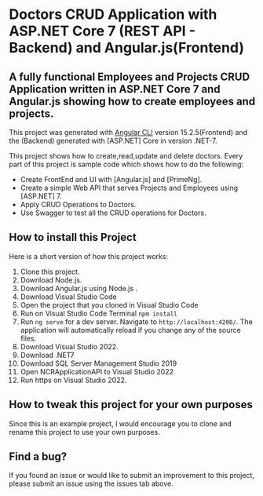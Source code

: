 # Doctors CRUD Application with ASP.NET Core 7 (REST API - Backend) and Angular.js(Frontend)

## A fully functional Employees and Projects CRUD Application written in ASP.NET Core 7 and Angular.js showing how to create employees and projects. 
This project was generated with [Angular CLI](https://github.com/angular/angular-cli) version 15.2.5(Frontend)
and the (Backend) generated with [ASP.NET] Core in version .NET-7.

This project shows how to create,read,update and delete doctors. Every part of this project is sample code which shows how to do the following:

* Create FrontEnd and UI with [Angular.js] and [PrimeNg].
* Create a simple Web API that serves Projects and Employees using [ASP.NET] 7.
* Apply CRUD Operations to Doctors.
* Use Swagger to test all the CRUD operations for Doctors.

## How to install this Project

Here is a short version of how this project works:

1. Clone this project.
2. Download Node.js.
3. Download Angular.js using Node.js .
4. Download Visual Studio Code
5. Open the project that you cloned in Visual Studio Code
6. Run on Visual Studio Code Terminal `npm install`
7. Run `ng serve` for a dev server. Navigate to `http://localhost:4200/`. The application will automatically reload if you change any of the source files.
8. Download Visual Studio 2022.
9. Download .NET7
10. Download SQL Server Management Studio 2019
11. Open NCRApplicationAPI to Visual Studio 2022
12. Run https on Visual Studio 2022.

## How to tweak this project for your own purposes

Since this is an example project, I would encourage you to clone and rename this project to use your own purposes. 

## Find a bug?

If you found an issue or would like to submit an improvement to this project, please submit an issue using the issues tab above.

